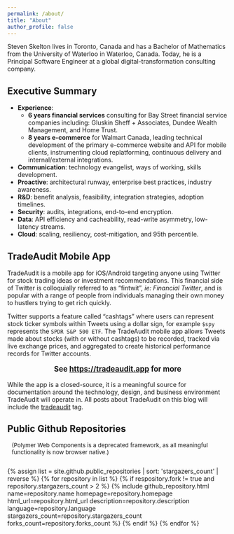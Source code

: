 ```yaml
---
permalink: /about/
title: "About"
author_profile: false
---
```


Steven Skelton lives in Toronto, Canada and has a Bachelor of Mathematics from the University of Waterloo in Waterloo, Canada.
Today, he is a Principal Software Engineer at a global digital-transformation consulting company.

## Executive Summary

- **Experience**:
  - **6 years financial services** consulting for Bay Street financial service companies including: Gluskin Sheff + Associates, Dundee Wealth Management, and Home Trust.
  - **8 years e-commerce** for Walmart Canada, leading technical development of the primary e-commerce website and API for mobile clients, instrumenting cloud replatforming, continuous delivery and internal/external integrations.
- **Communication**: technology evangelist, ways of working, skills development.
- **Proactive**: architectural runway, enterprise best practices, industry awareness.
- **R&D**: benefit analysis, feasibility, integration strategies, adoption timelines.
- **Security**: audits, integrations, end-to-end encryption.
- **Data**: API efficiency and cacheability, read-write asymmetry, low-latency streams.
- **Cloud**: scaling, resiliency, cost-mitigation, and 95th percentile.

## TradeAudit Mobile App

TradeAudit is a mobile app for iOS/Android targeting anyone using Twitter for stock trading ideas or investment recommendations. This financial side of Twitter is colloquially referred to as “fintwit”, _ie: Financial Twitter_, and is popular with a range of people from individuals managing their own money to hustlers trying to get rich quickly.

Twitter supports a feature called “cashtags” where users can represent stock ticker symbols within Tweets using a dollar sign, for example `$spy` represents the `SPDR S&P 500 ETF`. The TradeAudit mobile app allows Tweets made about stocks (with or without cashtags) to be recorded, tracked via live exchange prices, and aggregated to create historical performance records for Twitter accounts.

<p style="font-size:larger;font-weight:bold;text-align:center;">
  See <a href="https://tradeaudit.app" target="_blank" title="TradeAudit Mobile App">https://tradeaudit.app</a> for more
</p>

While the app is a closed-source, it is a meaningful source for documentation around the technology, design, and business environment TradeAudit will operate in.  All posts about TradeAudit on this blog will include the [tradeaudit](https://www.stevenskelton.ca/tags/#tradeaudit) tag.

## Public Github Repositories

<p style="font-size:small;margin-left:10px;">(Polymer Web Components is a deprecated framework, as all meaningful functionality is now browser native.)</p>

<div style="display:flex;flex-wrap:wrap;-webkit-flex-wrap:wrap;list-style:none;padding-inline-start:0px;">

{% assign list = site.github.public_repositories | sort: 'stargazers_count' | reverse %}
{% for repository in list %}
{% if respository.fork != true and repository.stargazers_count > 2 %}
{%
  include github_repository.html
  name=repository.name
  homepage=repository.homepage
  html_url=repository.html_url
  description=repository.description
  language=repository.language
  stargazers_count=repository.stargazers_count
  forks_count=repository.forks_count
%}
{% endif %}
{% endfor %}
  
</div>
